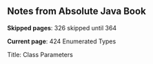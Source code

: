 ## Notes from Absolute Java Book

**Skipped pages**: 326 skipped until 364

**Current page**: 424 Enumerated Types

Title: Class Parameters